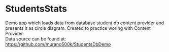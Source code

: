 # StudentsStats

Demo app which loads data from database student.db content provider and presents it as circle diagram. Created to practice woring with Content Provider.
<br/>
Data source can be found at: https://github.com/murano500k/StudentsDbDemo
